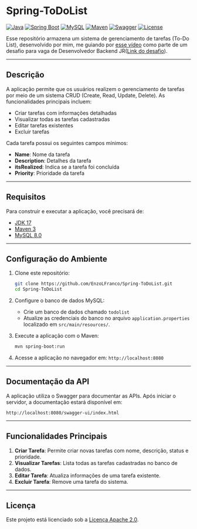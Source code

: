 # Spring-ToDoList

[![Java](https://img.shields.io/badge/Java-ED8B00?style=for-the-badge&logo=java&logoColor=white)](https://www.oracle.com/java/)
[![Spring Boot](https://img.shields.io/badge/Spring_Boot-6DB33F?style=for-the-badge&logo=spring-boot&logoColor=white)](https://spring.io/projects/spring-boot)
[![MySQL](https://img.shields.io/badge/MySQL-4479A1?style=for-the-badge&logo=mysql&logoColor=white)](https://www.mysql.com/)
[![Maven](https://img.shields.io/badge/Maven-C71A36?style=for-the-badge&logo=apache-maven&logoColor=white)](https://maven.apache.org/)
[![Swagger](https://img.shields.io/badge/Swagger-85EA2D?style=for-the-badge&logo=swagger&logoColor=white)](https://swagger.io/)
[![License](https://img.shields.io/badge/license-Apache%202.0-blue)](http://www.apache.org/licenses/LICENSE-2.0.html)

Esse repositório armazena um sistema de gerenciamento de tarefas (To-Do List), desenvolvido por mim, me guiando por [esse vídeo](https://www.youtube.com/watch?v=IjProDV001o&list=PLiFLtuN04BS0pzDbDiuSh-Mt-ifgiiogs&index=2) como parte de um desafio para vaga de Desenvolvedor Backend JR([Link do desafio](https://github.com/simplify-tec/desafio-junior-backend-simplify)).

---

## Descrição

A aplicação permite que os usuários realizem o gerenciamento de tarefas por meio de um sistema CRUD (Create, Read, Update, Delete). As funcionalidades principais incluem:

- Criar tarefas com informações detalhadas
- Visualizar todas as tarefas cadastradas
- Editar tarefas existentes
- Excluir tarefas

Cada tarefa possui os seguintes campos mínimos:
- **Name**: Nome da tarefa
- **Description**: Detalhes da tarefa
- **itsRealized**: Indica se a tarefa foi concluída
- **Priority**: Prioridade da tarefa

---

## Requisitos

Para construir e executar a aplicação, você precisará de:

- [JDK 17](https://www.oracle.com/java/technologies/javase-jdk17-downloads.html)
- [Maven 3](https://maven.apache.org/)
- [MySQL 8.0](https://dev.mysql.com/downloads/mysql/)

---

## Configuração do Ambiente

1. Clone este repositório:

   ```bash
   git clone https://github.com/EnzoLFranco/Spring-ToDoList.git
   cd Spring-ToDoList
   ```

2. Configure o banco de dados MySQL:
   - Crie um banco de dados chamado `todolist`
   - Atualize as credenciais do banco no arquivo `application.properties` localizado em `src/main/resources/`.

3. Execute a aplicação com o Maven:

   ```bash
   mvn spring-boot:run
   ```

4. Acesse a aplicação no navegador em: `http://localhost:8080`

---

## Documentação da API

A aplicação utiliza o Swagger para documentar as APIs. Após iniciar o servidor, a documentação estará disponível em:

```
http://localhost:8080/swagger-ui/index.html
```

---

## Funcionalidades Principais

1. **Criar Tarefa**: Permite criar novas tarefas com nome, descrição, status e prioridade.
2. **Visualizar Tarefas**: Lista todas as tarefas cadastradas no banco de dados.
3. **Editar Tarefa**: Atualiza informações de uma tarefa existente.
4. **Excluir Tarefa**: Remove uma tarefa do sistema.

---

## Licença

Este projeto está licenciado sob a [Licença Apache 2.0](http://www.apache.org/licenses/LICENSE-2.0.html).
